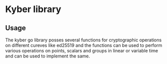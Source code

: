 # Kyber library

## Usage

The kyber go library posses several functions for cryptographic operations on
different cureves like ed25519 and the functions can be used to perform various
operations on points, scalars and groups in linear or variable time and can be
used to implement the same.
